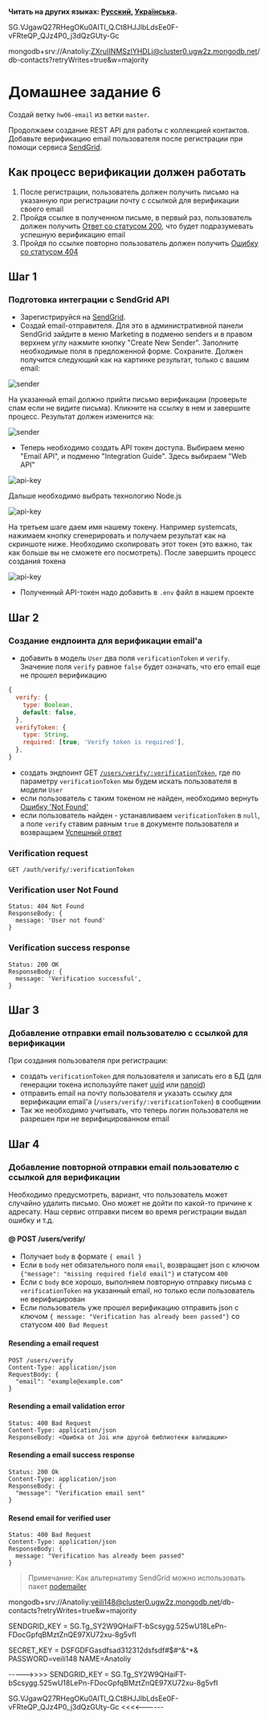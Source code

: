 **Читать на других языках: [Русский](README.md), [Українська](README.ua.md).**


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 

mongodb+srv://Anatoliy:ZXruIINMSzlYHDLj@cluster0.ugw2z.mongodb.net/db-contacts?retryWrites=true&w=majority

# Домашнее задание 6

Создай ветку `hw06-email` из ветки `master`.

Продолжаем создание REST API для работы с коллекцией контактов. Добавьте верификацию email пользователя после регистрации при помощи сервиса [SendGrid](https://sendgrid.com/).

## Как процесс верификации должен работать

1. После регистрации, пользователь должен получить письмо на указанную при регистрации почту с ссылкой для верификации своего email
2. Пройдя ссылке в полученном письме, в первый раз, пользователь должен получить [Ответ со статусом 200](#verification-success-response), что будет подразумевать успешную верификацию email
3. Пройдя по ссылке повторно пользователь должен получить [Ошибку со статусом 404](#verification-user-not-found)

## Шаг 1

### Подготовка интеграции с SendGrid API

- Зарегистрируйся на [SendGrid](https://sendgrid.com/).
- Создай email-отправителя. Для это в административной панели SendGrid зайдите в меню Marketing в подменю senders и в правом верхнем углу нажмите кнопку "Create New Sender". Заполните необходимые поля в предложенной форме. Сохраните. Должен получится следующий как на картинке результат, только с вашим email:

![sender](sender-not-verify.png)

На указанный email должно прийти письмо верификации (проверьте спам если не видите письма). Кликните на ссылку в нем и завершите процесс. Результат должен изменится на:

![sender](sender-verify.png)

- Теперь необходимо создать API токен доступа. Выбираем меню "Email API", и подменю "Integration Guide". Здесь выбираем "Web API"

![api-key](web-api.png)

Дальше необходимо выбрать технологию Node.js

![api-key](node.png)

На третьем шаге даем имя нашему токену. Например systemcats, нажимаем кнопку сгенерировать и получаем результат как на скриншоте ниже. Необходимо скопировать этот токен (это важно, так как больше вы не сможете его посмотреть). После завершить процесс создания токена

![api-key](api-key.png)

- Полученный API-токен надо добавить в `.env` файл в нашем проекте

## Шаг 2

### Создание ендпоинта для верификации email'а

- добавить в модель `User` два поля `verificationToken` и `verify`. Значение поля `verify` равное `false` будет означать, что его email еще не прошел верификацию

```js
{
  verify: {
    type: Boolean,
    default: false,
  },
  verifyToken: {
    type: String,
    required: [true, 'Verify token is required'],
  },
}
```

- создать эндпоинт GET [`/users/verify/:verificationToken`](#verification-request), где по параметру `verificationToken` мы будем искать пользователя в модели `User`
- если пользователь с таким токеном не найден, необходимо вернуть [Ошибку 'Not Found'](#verification-user-not-found)
- если пользователь найден - устанавливаем `verificationToken` в `null`, а поле `verify` ставим равным `true` в документе пользователя и возвращаем [Успешный ответ](#verification-success-response)

### Verification request

```shell
GET /auth/verify/:verificationToken
```

### Verification user Not Found

```shell
Status: 404 Not Found
ResponseBody: {
  message: 'User not found'
}
```

### Verification success response

```shell
Status: 200 OK
ResponseBody: {
  message: 'Verification successful',
}
```

## Шаг 3

### Добавление отправки email пользователю с ссылкой для верификации

При создания пользователя при регистрации:

- создать `verificationToken` для пользователя и записать его в БД (для генерации токена используйте пакет [uuid](https://www.npmjs.com/package/uuid) или [nanoid](https://www.npmjs.com/package/nanoid))
- отправить email на почту пользователя и указать ссылку для верификации email'а (`/users/verify/:verificationToken`) в сообщении
- Так же необходимо учитывать, что теперь логин пользователя не разрешен при не верифицированном email

## Шаг 4

### Добавление повторной отправки email пользователю с ссылкой для верификации

Необходимо предусмотреть, вариант, что пользователь может случайно удалить письмо. Оно может не дойти по какой-то причине к адресату. Наш сервис отправки писем во время регистрации выдал ошибку и т.д.

#### @ POST /users/verify/

- Получает `body` в формате `{ email }`
- Если в `body` нет обязательного поля `email`, возвращает json с ключом `{"message": "missing required field email"}` и статусом `400`
- Если с `body` все хорошо, выполняем повторную отправку письма с `verificationToken` на указанный email, но только если пользователь не верифицирован
- Если пользователь уже прошел верификацию отправить json с ключом `{ message: "Verification has already been passed"}` со статусом `400 Bad Request`

#### Resending a email request

```shell
POST /users/verify
Content-Type: application/json
RequestBody: {
  "email": "example@example.com"
}
```

#### Resending a email validation error

```shell
Status: 400 Bad Request
Content-Type: application/json
ResponseBody: <Ошибка от Joi или другой библиотеки валидации>
```

#### Resending a email success response

```shell
Status: 200 Ok
Content-Type: application/json
ResponseBody: {
  "message": "Verification email sent"
}
```

#### Resend email for verified user

```shell
Status: 400 Bad Request
Content-Type: application/json
ResponseBody: {
  message: "Verification has already been passed"
}
```

> Примечание: Как альтернативу SendGrid можно использовать пакет [nodemailer](https://www.npmjs.com/package/nodemailer)

mongodb+srv://Anatoliy:veili148@cluster0.ugw2z.mongodb.net/db-contacts?retryWrites=true&w=majority

SENDGRID_KEY = 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

SECRET_KEY = DSFGDFGasdfsad312312dsfsdf#$#^&^*&
PASSWORD=veili148
NAME=Anatoliy



----->>>> SENDGRID_KEY = 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 

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   <<<<------